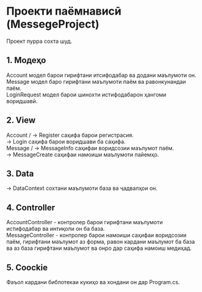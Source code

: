 # Проекти паёмнависӣ (MessegeProject)
Проект пурра сохта шуд.

## 1. Модеҳо
Account модел барои гирифтани итсифодабар ва додани маълумоти он.<br>
Message модел баро гирифтани маълумоти паём ва равонкунандаи паём. <br>
LoginRequest модел барои шинохти истифодабарон ҳангоми воридшавӣ.

##  2. View
Account / -> Register саҳифа барои регистрасия.<br>
          -> Login саҳифа барои воридшави ба саҳифа. <br>
Message / -> MessageInfo саҳифаи воридсозии маълумот паём.<br>
          -> MessageCreate саҳифаи намоиши маълумоти пайемҳо.

## 3. Data
-> DataContext сохтани маълумоти база ва ҷадвалҳои он.

## 4. Controller 
AccountController - контролер барои гирифтани маълумоти истифодабар ва интиқоли он ба база.<br>
MessageController - контролер барои намоиши саҳифаи воридсозии паём, гирифтани маълумот аз форма, равон кардани маълумот ба база ва аз база гирифтани маълумот ва онро дар саҳифа намоиш медиҳад. 

## 5. Coockie 
Фаъол кардани библотекаи кукиҳо ва хондани он дар Program.cs.